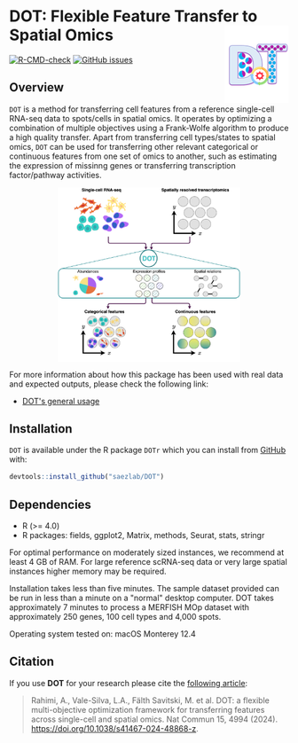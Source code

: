 # DOT: Flexible Feature Transfer to Spatial Omics <img src="man/figures/DOT_icon.png" align="right" height = "139">

<!-- badges: start -->
  [![R-CMD-check](https://github.com/saezlab/DOT/actions/workflows/R-CMD-check.yaml/badge.svg)](https://github.com/saezlab/DOT/actions/workflows/R-CMD-check.yaml)
[![GitHub issues](https://img.shields.io/github/issues/saezlab/DOT)](https://github.com/saezlab/DOT/issues)

<!-- badges: end -->
  
  ## Overview
  
  `DOT` is a method for transferring cell features from a reference single-cell RNA-seq data to spots/cells in spatial omics. It operates by optimizing a combination of multiple objectives using a Frank-Wolfe algorithm to produce a high quality transfer. Apart from transferring cell types/states to spatial omics, `DOT` can be used for transferring other relevant categorical or continuous features from one set of omics to another, such as estimating the expression of missinng genes or transferring transcription factor/pathway activities.


<p align="center" width="100%">
  <img src="man/figures/overview.png" align="center" width="65%">
</p>
    
For more information about how this package has been used with real data and expected outputs, please check the following link:
    
- [DOT's general usage](https://saezlab.github.io/DOT/articles/general.html)

## Installation
`DOT` is available under the R package `DOTr` which you can install from [GitHub](https://github.com/) with:

```r
devtools::install_github("saezlab/DOT")
```

## Dependencies

-   R (>= 4.0)
-   R packages: fields, ggplot2, Matrix, methods, Seurat, stats, stringr

For optimal performance on moderately sized instances, we recommend at least 4 GB of RAM. For large reference scRNA-seq data or very large spatial instances higher memory may be required.

Installation takes less than five minutes. The sample dataset provided can be run in less than a minute on a "normal" desktop computer. DOT takes approximately 7 minutes to process a MERFISH MOp dataset with approximately 250 genes, 100 cell types and 4,000 spots.

Operating system tested on: macOS Monterey 12.4

## Citation
If you use **DOT** for your research please cite the [following article](https://doi.org/10.1038/s41467-024-48868-z): 

> Rahimi, A., Vale-Silva, L.A., Fälth Savitski, M. et al. DOT: a flexible multi-objective optimization framework for transferring features across single-cell and spatial omics. Nat Commun 15, 4994 (2024). https://doi.org/10.1038/s41467-024-48868-z.
